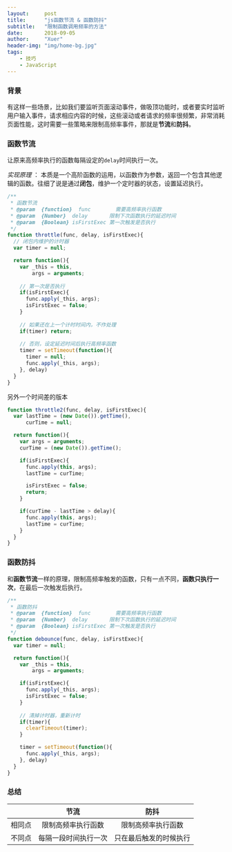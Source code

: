 ```yaml
---
layout:     post
title:      "js函数节流 & 函数防抖"
subtitle:   "限制函数调用频率的方法"
date:       2018-09-05
author:     "Xuer"
header-img: "img/home-bg.jpg"
tags:
    - 技巧
    - JavaScript
---
```


### 背景

有这样一些场景，比如我们要监听页面滚动事件，做吸顶功能时，或者要实时监听用户输入事件，请求相应内容的时候，这些滚动或者请求的频率很频繁，非常消耗页面性能，这时需要一些策略来限制高频率事件，那就是**节流**和**防抖**。

### 函数节流

让原来高频率执行的函数每隔设定的`delay`时间执行一次。

*实现原理* ： 本质是一个高阶函数的运用，以函数作为参数，返回一个包含其他逻辑的函数。往细了说是通过**闭包**，维护一个定时器的状态，设置延迟执行。

```javascript
/**
 * 函数节流
 * @param  {function}  func        需要高频率执行函数 
 * @param  {Number}  delay       限制下次函数执行的延迟时间
 * @param  {Boolean} isFirstExec 第一次触发是否执行
 */
function throttle(func, delay, isFirstExec){
  // 闭包内维护的计时器 
  var timer = null;

  return function(){
    var _this = this,
        args = arguments;
    
    // 第一次是否执行
    if(isFirstExec){
      func.apply(_this, args);
      isFirstExec = false;
    }
    
    // 如果还在上一个计时时间内，不作处理
    if(timer) return;
    
    // 否则，设定延迟时间后执行高频率函数
    timer = setTimeout(function(){
      timer = null;
      func.apply(_this, args);
    }, delay)
  }
}
```

另外一个时间差的版本

```js
function throttle2(func, delay, isFirstExec){
  var lastTime = (new Date()).getTime(),
      curTime = null;

  return function(){
    var args = arguments;
    curTime = (new Date()).getTime();

    if(isFirstExec){
      func.apply(this, args);
      lastTime = curTime;

      isFirstExec = false;
      return;
    }

    if(curTime - lastTime > delay){
      func.apply(this, args);
      lastTime = curTime;
    }
  }
}
```

### 函数防抖

和**函数节流**一样的原理，限制高频率触发的函数，只有一点不同，**函数只执行一次**，在最后一次触发后执行。

```javascript
/**
 * 函数防抖
 * @param  {function}  func        需要高频率执行函数
 * @param  {Number}  delay       限制下次函数执行的延迟时间
 * @param  {Boolean} isFirstExec 第一次触发是否执行
 */
function debounce(func, delay, isFirstExec){
  var timer = null;

  return function(){
    var _this = this,
        args = arguments;

    if(isFirstExec){
      func.apply(_this, args);
      isFirstExec = false;
    }
    
    // 清掉计时器，重新计时
    if(timer){
      clearTimeout(timer);
    }

    timer = setTimeout(function(){
      func.apply(_this, args);
    }, delay)
  }
}
```

### 总结

||节流|防抖|
|:--:|:--:|:--:|
|相同点|限制高频率执行函数|限制高频率执行函数|
|不同点|每隔一段时间执行一次|只在最后触发的时候执行|


